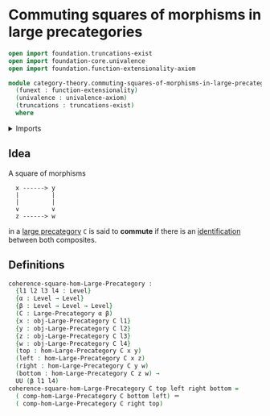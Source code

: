 # Commuting squares of morphisms in large precategories

```agda
open import foundation.truncations-exist
open import foundation-core.univalence
open import foundation.function-extensionality-axiom

module category-theory.commuting-squares-of-morphisms-in-large-precategories
  (funext : function-extensionality)
  (univalence : univalence-axiom)
  (truncations : truncations-exist)
  where
```

<details><summary>Imports</summary>

```agda
open import category-theory.large-precategories funext univalence truncations

open import foundation.identity-types funext
open import foundation.universe-levels
```

</details>

## Idea

A square of morphisms

```text
  x ------> y
  |         |
  |         |
  ∨         ∨
  z ------> w
```

in a [large precategory](category-theory.large-precategories.md) `C` is said to
**commute** if there is an [identification](foundation-core.identity-types.md)
between both composites.

## Definitions

```agda
coherence-square-hom-Large-Precategory :
  {l1 l2 l3 l4 : Level}
  {α : Level → Level}
  {β : Level → Level → Level}
  (C : Large-Precategory α β)
  {x : obj-Large-Precategory C l1}
  {y : obj-Large-Precategory C l2}
  {z : obj-Large-Precategory C l3}
  {w : obj-Large-Precategory C l4}
  (top : hom-Large-Precategory C x y)
  (left : hom-Large-Precategory C x z)
  (right : hom-Large-Precategory C y w)
  (bottom : hom-Large-Precategory C z w) →
  UU (β l1 l4)
coherence-square-hom-Large-Precategory C top left right bottom =
  ( comp-hom-Large-Precategory C bottom left) ＝
  ( comp-hom-Large-Precategory C right top)
```

